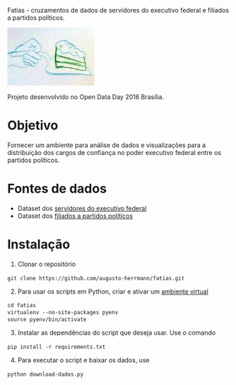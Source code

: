 Fatias - cruzamentos de dados de servidores do executivo federal e filiados a partidos políticos.

![desenho fatia de bolo](fatia.jpeg)

Projeto desenvolvido no Open Data Day 2016 Brasília.

# Objetivo

Fornecer um ambiente para análise de dados e visualizações para a distribuição
dos cargos de confiança no poder executivo federal entre os partidos políticos.

# Fontes de dados

* Dataset dos [servidores do executivo federal](http://dados.gov.br/dataset/servidores-do-executivo-federal)
* Dataset dos [filiados a partidos políticos](http://dados.gov.br/dataset/filiados-partidos-politicos)

# Instalação

1. Clonar o repositório

`git clone https://github.com/augusto-herrmann/fatias.git`

2. Para usar os scripts em Python, criar e ativar um [ambiente virtual](https://virtualenv.readthedocs.org/en/latest/)

```
cd fatias
virtualenv --no-site-packages pyenv
source pyenv/bin/activate
```
3. Instalar as dependências do script que deseja usar. Use o comando

`pip install -r requirements.txt`

4. Para executar o script e baixar os dados, use

`python download-dados.py`

